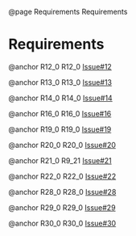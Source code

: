 @page Requirements Requirements

# Requirements

@anchor R12_0 R12_0 [Issue#12](https://github.com/WSUCEG-7140/Team-Yellove/pull/6)

@anchor R13_0 R13_0 [Issue#13](https://github.com/WSUCEG-7140/Team-Yellove/pull/17)

@anchor R14_0 R14_0 [Issue#14](https://github.com/WSUCEG-7140/Team-Yellove/pull/18)

@anchor R16_0 R16_0 [Issue#16](https://github.com/WSUCEG-7140/Team-Yellove/pull/26)

@anchor R19_0 R19_0 [Issue#19](https://github.com/WSUCEG-7140/Team-Yellove/pull/27)

@anchor R20_0 R20_0 [Issue#20](https://github.com/WSUCEG-7140/Team-Yellove/pull/24)

@anchor R21_0 R9_21 [Issue#21](https://github.com/WSUCEG-7140/Team-Yellove/pull/23)

@anchor R22_0 R22_0 [Issue#22](https://github.com/WSUCEG-7140/Team-Yellove/pull/25)

@anchor R28_0 R28_0 [Issue#28](https://github.com/WSUCEG-7140/Team-Yellove/pull/36)

@anchor R29_0 R29_0 [Issue#29](https://github.com/WSUCEG-7140/Team-Yellove/pull/33)

@anchor R30_0 R30_0 [Issue#30](https://github.com/WSUCEG-7140/Team-Yellove/pull/34)
